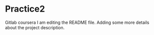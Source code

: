 # Practice2
Gitlab coursera
I am editing the README file. Adding some more details about the project description.

